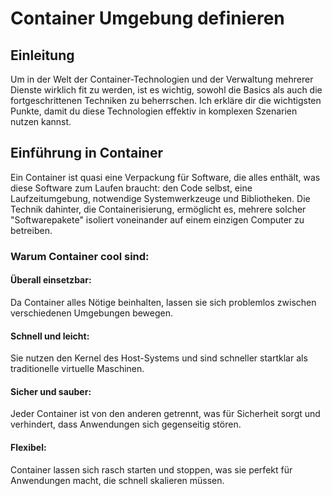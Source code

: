 # Container Umgebung definieren

## Einleitung 
Um in der Welt der Container-Technologien und der Verwaltung mehrerer Dienste wirklich fit zu werden, ist es wichtig, sowohl die Basics als auch die fortgeschrittenen Techniken zu beherrschen. Ich erkläre dir die wichtigsten Punkte, damit du diese Technologien effektiv in komplexen Szenarien nutzen kannst.

## Einführung in Container 
Ein Container ist quasi eine Verpackung für Software, die alles enthält, was diese Software zum Laufen braucht: den Code selbst, eine Laufzeitumgebung, notwendige Systemwerkzeuge und Bibliotheken. Die Technik dahinter, die Containerisierung, ermöglicht es, mehrere solcher "Softwarepakete" isoliert voneinander auf einem einzigen Computer zu betreiben.

### Warum Container cool sind:

#### Überall einsetzbar:
Da Container alles Nötige beinhalten, lassen sie sich problemlos zwischen verschiedenen Umgebungen bewegen.
#### Schnell und leicht:
Sie nutzen den Kernel des Host-Systems und sind schneller startklar als traditionelle virtuelle Maschinen.
#### Sicher und sauber:
Jeder Container ist von den anderen getrennt, was für Sicherheit sorgt und verhindert, dass Anwendungen sich gegenseitig stören.
#### Flexibel: 
Container lassen sich rasch starten und stoppen, was sie perfekt für Anwendungen macht, die schnell skalieren müssen.
